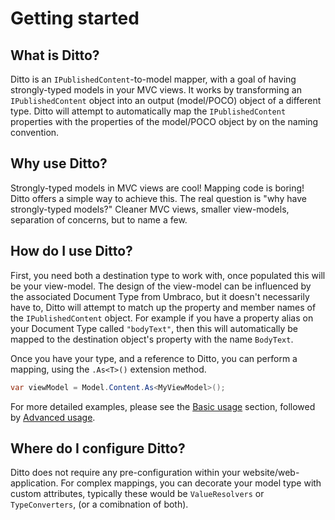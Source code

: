 # Getting started


## What is Ditto?

Ditto is an `IPublishedContent`-to-model mapper, with a goal of having strongly-typed models in your MVC views. It works by transforming an `IPublishedContent` object into an output (model/POCO) object of a different type. Ditto will attempt to automatically map the `IPublishedContent` properties with the properties of the model/POCO object by on the naming convention.


## Why use Ditto?

Strongly-typed models in MVC views are cool! Mapping code is boring! Ditto offers a simple way to achieve this. The real question is "why have strongly-typed models?" Cleaner MVC views, smaller view-models, separation of concerns, but to name a few.


## How do I use Ditto?

First, you need both a destination type to work with, once populated this will be your view-model. The design of the view-model can be influenced by the associated Document Type from Umbraco, but it doesn't necessarily have to, Ditto will attempt to match up the property and member names of the `IPublishedContent` object.  For example if you have a property alias on your Document Type called `"bodyText"`, then this will automatically be mapped to the destination object's property with the name `BodyText`.

Once you have your type, and a reference to Ditto, you can perform a mapping, using the `.As<T>()` extension method.

```csharp
var viewModel = Model.Content.As<MyViewModel>();
```

For more detailed examples, please see the [Basic usage](usage) section, followed by [Advanced usage](usage).


## Where do I configure Ditto?

Ditto does not require any pre-configuration within your website/web-application.  For complex mappings, you can decorate your model type with custom attributes, typically these would be `ValueResolvers` or `TypeConverters`, (or a comibnation of both).
